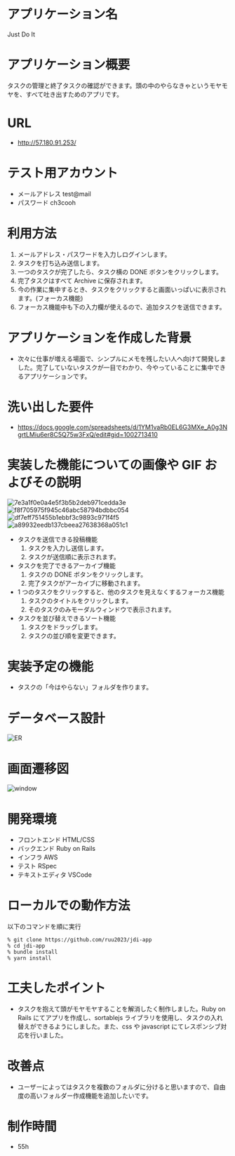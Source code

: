 # アプリケーション名

Just Do It

# アプリケーション概要

タスクの管理と終了タスクの確認ができます。頭の中のやらなきゃというモヤモヤを、すべて吐き出すためのアプリです。

# URL

- http://57.180.91.253/

# テスト用アカウント

- メールアドレス test@mail
- パスワード ch3cooh

# 利用方法

1. メールアドレス・パスワードを入力しログインします。
2. タスクを打ち込み送信します。
3. 一つのタスクが完了したら、タスク横の DONE ボタンをクリックします。
4. 完了タスクはすべて Archive に保存されます。
5. 今の作業に集中するとき、タスクをクリックすると画面いっぱいに表示されます。(フォーカス機能)
6. フォーカス機能中も下の入力欄が使えるので、追加タスクを送信できます。

# アプリケーションを作成した背景

- 次々に仕事が増える場面で、シンプルにメモを残したい人へ向けて開発しました。完了していないタスクが一目でわかり、今やっていることに集中できるアプリケーションです。

# 洗い出した要件

- https://docs.google.com/spreadsheets/d/1YM1vaRb0EL6G3MXe_A0g3NgrtLMiu6er8C5Q75w3FxQ/edit#gid=1002713410

# 実装した機能についての画像や GIF およびその説明

![7e3a1f0e0a4e5f3b5b2deb971cedda3e](https://github.com/ruu2023/jdi-app/assets/125800583/a06b40bf-7832-4153-867d-ab095b88efd8)
![f8f705975f945c46abc58794bdbbc054](https://github.com/ruu2023/jdi-app/assets/125800583/dd59aa86-824c-4d6f-8cb4-edcad2f4677c)
![df7eff751455b1ebbf3c9893c971f4f5](https://github.com/ruu2023/jdi-app/assets/125800583/45ff5185-e123-4a41-9d4e-246bf00b5bfe)
![a89932eedb137cbeea27638368a051c1](https://github.com/ruu2023/jdi-app/assets/125800583/9efa1f45-d77c-4990-a456-5996b724b5f7)

- タスクを送信できる投稿機能
  1.  タスクを入力し送信します。
  2.  タスクが送信順に表示されます。
- タスクを完了できるアーカイブ機能
  1.  タスクの DONE ボタンをクリックします。
  2.  完了タスクがアーカイブに移動されます。
- 1 つのタスクをクリックすると、他のタスクを見えなくするフォーカス機能
  1.  タスクのタイトルをクリックします。
  2.  そのタスクのみモーダルウィンドウで表示されます。
- タスクを並び替えできるソート機能
  1.  タスクをドラッグします。
  2.  タスクの並び順を変更できます。

# 実装予定の機能

- タスクの「今はやらない」フォルダを作ります。

# データベース設計

![ER](https://github.com/ruu2023/jdi-app/assets/125800583/69b57bf3-a079-45cd-b81e-32bd8650597d)

# 画面遷移図

![window](https://github.com/ruu2023/jdi-app/assets/125800583/d54b8ee0-e924-4752-9673-b9f3882400f6)

# 開発環境

- フロントエンド HTML/CSS
- バックエンド Ruby on Rails
- インフラ AWS
- テスト RSpec
- テキストエディタ VSCode

# ローカルでの動作方法

以下のコマンドを順に実行

```
% git clone https://github.com/ruu2023/jdi-app
% cd jdi-app
% bundle install
% yarn install
```

# 工夫したポイント

- タスクを抱えて頭がモヤモヤすることを解消したく制作しました。Ruby on Rails にてアプリを作成し、sortablejs ライブラリを使用し、タスクの入れ替えができるようにしました。また、css や javascript にてレスポンシブ対応を行いました。

# 改善点

- ユーザーによってはタスクを複数のフォルダに分けると思いますので、自由度の高いフォルダー作成機能を追加したいです。

# 制作時間

- 55h
